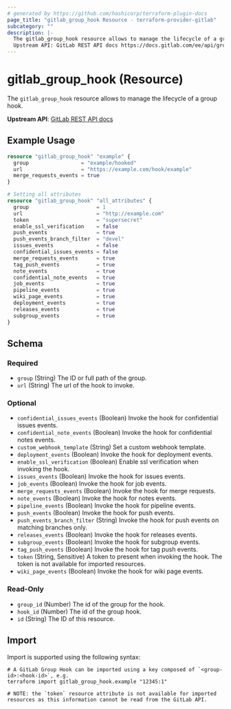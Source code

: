 ```yaml
---
# generated by https://github.com/hashicorp/terraform-plugin-docs
page_title: "gitlab_group_hook Resource - terraform-provider-gitlab"
subcategory: ""
description: |-
  The gitlab_group_hook resource allows to manage the lifecycle of a group hook.
  Upstream API: GitLab REST API docs https://docs.gitlab.com/ee/api/groups.html#hooks
---
```


# gitlab_group_hook (Resource)

The `gitlab_group_hook` resource allows to manage the lifecycle of a group hook.

**Upstream API**: [GitLab REST API docs](https://docs.gitlab.com/ee/api/groups.html#hooks)

## Example Usage

```terraform
resource "gitlab_group_hook" "example" {
  group                 = "example/hooked"
  url                   = "https://example.com/hook/example"
  merge_requests_events = true
}

# Setting all attributes
resource "gitlab_group_hook" "all_attributes" {
  group                      = 1
  url                        = "http://example.com"
  token                      = "supersecret"
  enable_ssl_verification    = false
  push_events                = true
  push_events_branch_filter  = "devel"
  issues_events              = false
  confidential_issues_events = false
  merge_requests_events      = true
  tag_push_events            = true
  note_events                = true
  confidential_note_events   = true
  job_events                 = true
  pipeline_events            = true
  wiki_page_events           = true
  deployment_events          = true
  releases_events            = true
  subgroup_events            = true
}
```

<!-- schema generated by tfplugindocs -->
## Schema

### Required

- `group` (String) The ID or full path of the group.
- `url` (String) The url of the hook to invoke.

### Optional

- `confidential_issues_events` (Boolean) Invoke the hook for confidential issues events.
- `confidential_note_events` (Boolean) Invoke the hook for confidential notes events.
- `custom_webhook_template` (String) Set a custom webhook template.
- `deployment_events` (Boolean) Invoke the hook for deployment events.
- `enable_ssl_verification` (Boolean) Enable ssl verification when invoking the hook.
- `issues_events` (Boolean) Invoke the hook for issues events.
- `job_events` (Boolean) Invoke the hook for job events.
- `merge_requests_events` (Boolean) Invoke the hook for merge requests.
- `note_events` (Boolean) Invoke the hook for notes events.
- `pipeline_events` (Boolean) Invoke the hook for pipeline events.
- `push_events` (Boolean) Invoke the hook for push events.
- `push_events_branch_filter` (String) Invoke the hook for push events on matching branches only.
- `releases_events` (Boolean) Invoke the hook for releases events.
- `subgroup_events` (Boolean) Invoke the hook for subgroup events.
- `tag_push_events` (Boolean) Invoke the hook for tag push events.
- `token` (String, Sensitive) A token to present when invoking the hook. The token is not available for imported resources.
- `wiki_page_events` (Boolean) Invoke the hook for wiki page events.

### Read-Only

- `group_id` (Number) The id of the group for the hook.
- `hook_id` (Number) The id of the group hook.
- `id` (String) The ID of this resource.

## Import

Import is supported using the following syntax:

```shell
# A GitLab Group Hook can be imported using a key composed of `<group-id>:<hook-id>`, e.g.
terraform import gitlab_group_hook.example "12345:1"

# NOTE: the `token` resource attribute is not available for imported resources as this information cannot be read from the GitLab API.
```

